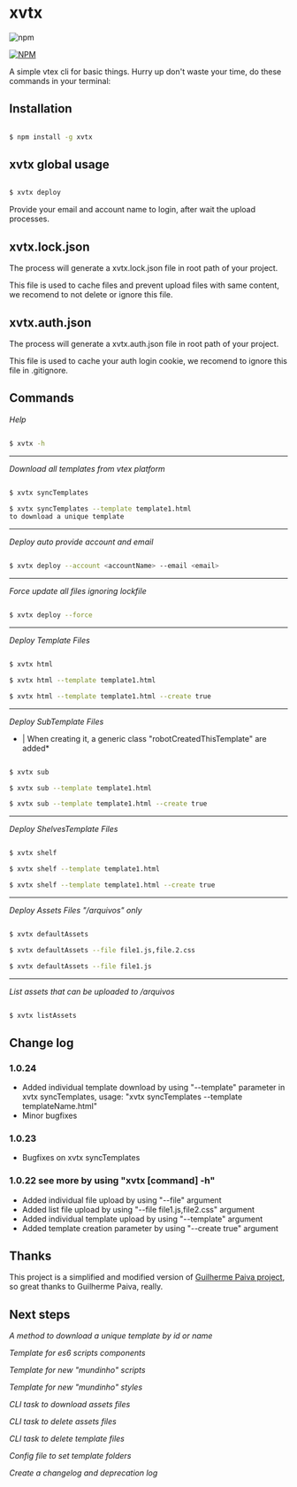 # xvtx

![npm](https://img.shields.io/npm/dt/xvtx.svg)

[![NPM](https://nodei.co/npm/xvtx.png)](https://nodei.co/npm/xvtx/)

A simple vtex cli for basic things.
Hurry up don't waste your time, do these commands in your terminal:


## Installation

```bash

$ npm install -g xvtx

```

## xvtx global usage

```bash

$ xvtx deploy

```

Provide your email and account name to login, after wait the upload processes.

## xvtx.lock.json

The process will generate a xvtx.lock.json file in root path of your project.

This file is used to cache files and prevent upload files with same content, we recomend to not delete or ignore this file.

## xvtx.auth.json

The process will generate a xvtx.auth.json file in root path of your project.

This file is used to cache your auth login cookie, we recomend to ignore this file in .gitignore.


## Commands

*Help*

```bash

$ xvtx -h

```
___

*Download all templates from vtex platform*

```bash

$ xvtx syncTemplates

$ xvtx syncTemplates --template template1.html
to download a unique template

```
___

*Deploy auto provide account and email*

```bash

$ xvtx deploy --account <accountName> --email <email>

```
___
*Force update all files ignoring lockfile*

```bash

$ xvtx deploy --force

```
___
*Deploy Template Files*

```bash

$ xvtx html

$ xvtx html --template template1.html

$ xvtx html --template template1.html --create true

```
___
*Deploy SubTemplate Files*
* | When creating it, a generic class "robotCreatedThisTemplate" are added*

```bash

$ xvtx sub

$ xvtx sub --template template1.html

$ xvtx sub --template template1.html --create true

```
___
*Deploy ShelvesTemplate Files*

```bash

$ xvtx shelf

$ xvtx shelf --template template1.html

$ xvtx shelf --template template1.html --create true

```
___
*Deploy Assets Files "/arquivos" only*

```bash

$ xvtx defaultAssets

$ xvtx defaultAssets --file file1.js,file.2.css

$ xvtx defaultAssets --file file1.js

```

___
*List assets that can be uploaded to /arquivos*

```bash

$ xvtx listAssets

```

## Change log

### 1.0.24
- Added individual template download by using "--template" parameter in xvtx syncTemplates, usage: "xvtx syncTemplates --template templateName.html"
- Minor bugfixes

### 1.0.23
-  Bugfixes on xvtx syncTemplates

### 1.0.22 see more by using "xvtx [command] -h"
- Added individual file upload by using "--file" argument
- Added list file upload by using "--file file1.js,file2.css" argument
- Added individual template upload by using "--template" argument
- Added template creation parameter by using "--create true" argument




## Thanks
This project is a simplified and modified version of [Guilherme Paiva project], so great thanks to Guilherme Paiva, really.


## Next steps
*A method to download a unique template by id or name*

*Template for es6 scripts components*

*Template for new "mundinho" scripts*

*Template for new "mundinho" styles*

*CLI task to download assets files*

*CLI task to delete assets files*

*CLI task to delete template files*

*Config file to set template folders*

*Create a changelog and deprecation log*


[Guilherme Paiva project]: https://github.com/gfpaiva/jussitb


